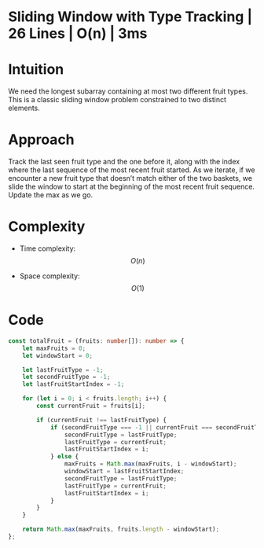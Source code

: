 # Sliding Window with Type Tracking | 26 Lines | O(n) | 3ms

# Intuition
We need the longest subarray containing at most two different fruit types. This is a classic sliding window problem constrained to two distinct elements.

# Approach
Track the last seen fruit type and the one before it, along with the index where the last sequence of the most recent fruit started. As we iterate, if we encounter a new fruit type that doesn’t match either of the two baskets, we slide the window to start at the beginning of the most recent fruit sequence. Update the max as we go.

# Complexity
- Time complexity:  
$$O(n)$$

- Space complexity:  
$$O(1)$$

# Code
```typescript
const totalFruit = (fruits: number[]): number => {
    let maxFruits = 0;
    let windowStart = 0;

    let lastFruitType = -1;
    let secondFruitType = -1;
    let lastFruitStartIndex = -1;

    for (let i = 0; i < fruits.length; i++) {
        const currentFruit = fruits[i];

        if (currentFruit !== lastFruitType) {
            if (secondFruitType === -1 || currentFruit === secondFruitType) {
                secondFruitType = lastFruitType;
                lastFruitType = currentFruit;
                lastFruitStartIndex = i;
            } else {
                maxFruits = Math.max(maxFruits, i - windowStart);
                windowStart = lastFruitStartIndex;
                secondFruitType = lastFruitType;
                lastFruitType = currentFruit;
                lastFruitStartIndex = i;
            }
        }
    }

    return Math.max(maxFruits, fruits.length - windowStart);
};
```